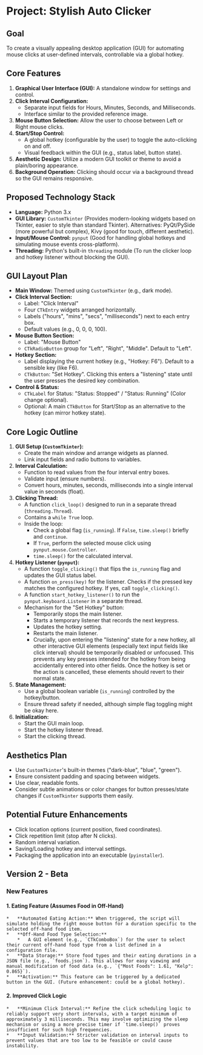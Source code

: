 # Project: Stylish Auto Clicker

## Goal

To create a visually appealing desktop application (GUI) for automating mouse clicks at user-defined intervals, controllable via a global hotkey.

## Core Features

1.  **Graphical User Interface (GUI):** A standalone window for settings and control.
2.  **Click Interval Configuration:**
    *   Separate input fields for Hours, Minutes, Seconds, and Milliseconds.
    *   Interface similar to the provided reference image.
3.  **Mouse Button Selection:** Allow the user to choose between Left or Right mouse clicks.
4.  **Start/Stop Control:**
    *   A global hotkey (configurable by the user) to toggle the auto-clicking on and off.
    *   Visual feedback within the GUI (e.g., status label, button state).
5.  **Aesthetic Design:** Utilize a modern GUI toolkit or theme to avoid a plain/boring appearance.
6.  **Background Operation:** Clicking should occur via a background thread so the GUI remains responsive.

## Proposed Technology Stack

*   **Language:** Python 3.x
*   **GUI Library:** `CustomTkinter` (Provides modern-looking widgets based on Tkinter, easier to style than standard Tkinter). Alternatives: PyQt/PySide (more powerful but complex), Kivy (good for touch, different aesthetic).
*   **Input/Mouse Control:** `pynput` (Good for handling global hotkeys and simulating mouse events cross-platform).
*   **Threading:** Python's built-in `threading` module (To run the clicker loop and hotkey listener without blocking the GUI).

## GUI Layout Plan

*   **Main Window:** Themed using `CustomTkinter` (e.g., dark mode).
*   **Click Interval Section:**
    *   Label: "Click Interval"
    *   Four `CTkEntry` widgets arranged horizontally.
    *   Labels ("hours", "mins", "secs", "milliseconds") next to each entry box.
    *   Default values (e.g., 0, 0, 0, 100).
*   **Mouse Button Section:**
    *   Label: "Mouse Button"
    *   `CTkRadioButton` group for "Left", "Right", "Middle". Default to "Left".
*   **Hotkey Section:**
    *   Label displaying the current hotkey (e.g., "Hotkey: F6"). Default to a sensible key (like F6).
    *   `CTkButton`: "Set Hotkey". Clicking this enters a "listening" state until the user presses the desired key combination.
*   **Control & Status:**
    *   `CTkLabel` for Status: "Status: Stopped" / "Status: Running" (Color change optional).
    *   Optional: A main `CTkButton` for Start/Stop as an alternative to the hotkey (can mirror hotkey state).

## Core Logic Outline

1.  **GUI Setup (`CustomTkinter`):**
    *   Create the main window and arrange widgets as planned.
    *   Link input fields and radio buttons to variables.
2.  **Interval Calculation:**
    *   Function to read values from the four interval entry boxes.
    *   Validate input (ensure numbers).
    *   Convert hours, minutes, seconds, milliseconds into a single interval value in seconds (float).
3.  **Clicking Thread:**
    *   A function `click_loop()` designed to run in a separate thread (`threading.Thread`).
    *   Contains a `while True` loop.
    *   Inside the loop:
        *   Check a global flag (`is_running`). If `False`, `time.sleep()` briefly and `continue`.
        *   If `True`, perform the selected mouse click using `pynput.mouse.Controller`.
        *   `time.sleep()` for the calculated interval.
4.  **Hotkey Listener (`pynput`):**
    *   A function `toggle_clicking()` that flips the `is_running` flag and updates the GUI status label.
    *   A function `on_press(key)` for the listener. Checks if the pressed key matches the configured hotkey. If yes, call `toggle_clicking()`.
    *   A function `start_hotkey_listener()` to run the `pynput.keyboard.Listener` in a separate thread.
    *   Mechanism for the "Set Hotkey" button: 
        *   Temporarily stops the main listener.
        *   Starts a temporary listener that records the next keypress.
        *   Updates the hotkey setting.
        *   Restarts the main listener.
        *   Crucially, upon entering the "listening" state for a new hotkey, all other interactive GUI elements (especially text input fields like click interval) should be temporarily disabled or unfocused. This prevents any key presses intended for the hotkey from being accidentally entered into other fields. Once the hotkey is set or the action is cancelled, these elements should revert to their normal state.
5.  **State Management:**
    *   Use a global boolean variable (`is_running`) controlled by the hotkey/button.
    *   Ensure thread safety if needed, although simple flag toggling might be okay here.
6.  **Initialization:**
    *   Start the GUI main loop.
    *   Start the hotkey listener thread.
    *   Start the clicking thread.

## Aesthetics Plan

*   Use `CustomTkinter`'s built-in themes ("dark-blue", "blue", "green").
*   Ensure consistent padding and spacing between widgets.
*   Use clear, readable fonts.
*   Consider subtle animations or color changes for button presses/state changes if `CustomTkinter` supports them easily.

## Potential Future Enhancements

*   Click location options (current position, fixed coordinates).
*   Click repetition limit (stop after N clicks).
*   Random interval variation.
*   Saving/Loading hotkey and interval settings.
*   Packaging the application into an executable (`pyinstaller`).

## Version 2 - Beta

### New Features

#### 1. Eating Feature (Assumes Food in Off-Hand)
    *   **Automated Eating Action:** When triggered, the script will simulate holding the right mouse button for a duration specific to the selected off-hand food item.
    *   **Off-Hand Food Type Selection:**
        *   A GUI element (e.g., `CTkComboBox`) for the user to select their current off-hand food type from a list defined in a configuration file.
    *   **Data Storage:** Store food types and their eating durations in a JSON file (e.g., `foods.json`). This allows for easy viewing and manual modification of food data (e.g., `{"Most Foods": 1.61, "Kelp": 0.865}`).
    *   **Activation:** This feature can be triggered by a dedicated button in the GUI. (Future enhancement: could be a global hotkey).

#### 2. Improved Click Logic
    *   **Minimum Click Interval:** Refine the click scheduling logic to reliably support very short intervals, with a target minimum of approximately 3 milliseconds. This may involve optimizing the sleep mechanism or using a more precise timer if `time.sleep()` proves insufficient for such high frequencies.
    *   **Input Validation:** Stricter validation on interval inputs to prevent values that are too low to be feasible or could cause instability.
